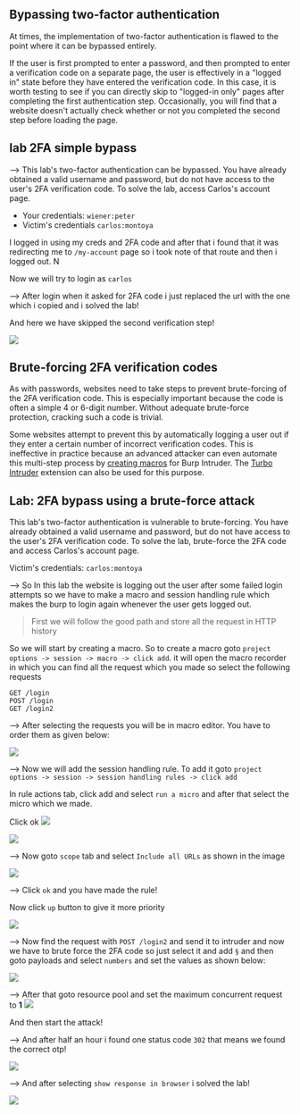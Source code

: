 ## Bypassing two-factor authentication

At times, the implementation of two-factor authentication is flawed to the point where it can be bypassed entirely.

If the user is first prompted to enter a password, and then prompted to enter a verification code on a separate page, the user is effectively in a "logged in" state before they have entered the verification code. In this case, it is worth testing to see if you can directly skip to "logged-in only" pages after completing the first authentication step. Occasionally, you will find that a website doesn't actually check whether or not you completed the second step before loading the page.

## lab 2FA simple bypass

--> This lab's two-factor authentication can be bypassed. You have already obtained a valid username and password, but do not have access to the user's 2FA verification code. To solve the lab, access Carlos's account page.

- Your credentials: `wiener:peter`
- Victim's credentials `carlos:montoya`

I logged in using my creds and 2FA code and after that i found that it was redirecting me to `/my-account` page so i took note of that route and then i logged out. N

Now we will try to login as `carlos`

--> After login when it asked for 2FA code i just replaced the url with the one which i copied and i solved the lab!

And here we have skipped the second verification step!

![](Attachments/Pastedimage20220203131027.png)

## Brute-forcing 2FA verification codes

As with passwords, websites need to take steps to prevent brute-forcing of the 2FA verification code. This is especially important because the code is often a simple 4 or 6-digit number. Without adequate brute-force protection, cracking such a code is trivial.

Some websites attempt to prevent this by automatically logging a user out if they enter a certain number of incorrect verification codes. This is ineffective in practice because an advanced attacker can even automate this multi-step process by [creating macros](https://portswigger.net/burp/documentation/desktop/options/sessions#macros) for Burp Intruder. The [Turbo Intruder](https://portswigger.net/bappstore/9abaa233088242e8be252cd4ff534988) extension can also be used for this purpose.

## Lab: 2FA bypass using a brute-force attack

This lab's two-factor authentication is vulnerable to brute-forcing. You have already obtained a valid username and password, but do not have access to the user's 2FA verification code. To solve the lab, brute-force the 2FA code and access Carlos's account page.

Victim's credentials: `carlos:montoya`

--> So In this lab the website is logging out the user after some failed login attempts so we have to make a macro and session handling rule which makes the burp to login again whenever the user gets logged out.

> First we will follow the good path and store all the request in HTTP history

So we will start by creating a macro. So to create a macro goto `project options -> session -> macro -> click add`. it will open the macro recorder in which you can find all the request which you made so select the following requests

```
GET /login
POST /login
GET /login2
```

--> After selecting the requests you will be in macro editor. You have to order them as given below:

![](Attachments/Pastedimage20220203140523.png)

--> Now we will add the session handling rule. To add it goto `project options -> session -> session handling rules -> click add`

In rule actions tab, click add and select `run a micro` and after that select the micro which we made.

Click ok
![](Attachments/Pastedimage20220203140736.png)

![](Attachments/Pastedimage20220203140751.png)

--> Now goto `scope` tab and select `Include all URLs` as shown in the image

![](Attachments/Pastedimage20220203140856.png)

--> Click `ok` and you have made the rule!

Now click `up` button to give it more priority

![](Attachments/Pastedimage20220203140926.png)

--> Now find the request with `POST /login2` and send it to intruder and now we have to brute force the 2FA code so just select it and add `§` and then goto payloads and select `numbers` and set the values as shown below:

![](Attachments/Pastedimage20220203141141.png)

--> After that goto resource pool and set the maximum concurrent request to **1**
![](Attachments/Pastedimage20220203141201.png)

And then start the attack!

--> And after half an hour i found one status code `302` that means we found the correct otp!

![](Attachments/Pastedimage20220204120050.png)

--> And after selecting `show response in browser` i solved the lab!

![](Attachments/Pastedimage20220204120419.png)
